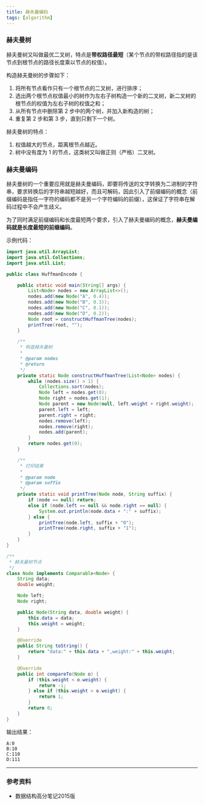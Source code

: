 ```yaml
---
title: 赫夫曼编码
tags: [algorithm]
---
```


### 赫夫曼树

赫夫曼树又叫做最优二叉树，特点是**带权路径最短**（某个节点的带权路径指的是该节点到根节点的路径长度乘以节点的权值）。

构造赫夫曼树的步骤如下：

1. 将所有节点看作只有一个根节点的二叉树，进行排序；
2. 选出两个根节点权值最小的树作为左右子树构造一个新的二叉树，新二叉树的根节点的权值为左右子树的权值之和；
3. 从所有节点中删除第 2 步中的两个树，并加入新构造的树；
4. 重复第 2 步和第 3 步，直到只剩下一个树。

赫夫曼树的特点：

1. 权值越大的节点，距离根节点越近。
2. 树中没有度为 1 的节点，这类树又叫做正则（严格）二叉树。

### 赫夫曼编码

赫夫曼树的一个重要应用就是赫夫曼编码，即要将传送的文字转换为二进制的字符串，要求转换后的字符串越短越好，而且可解码，因此引入了前缀编码的概念（前缀编码是指任一字符的编码都不是另一个字符编码的前缀），这保证了字符串在解码过程中不会产生歧义。

为了同时满足前缀编码和长度最短两个要求，引入了赫夫曼编码的概念，**赫夫曼编码就是长度最短的前缀编码**。

示例代码：

```java
import java.util.ArrayList;
import java.util.Collections;
import java.util.List;

public class HuffmanEncode {

    public static void main(String[] args) {
        List<Node> nodes = new ArrayList<>();
        nodes.add(new Node("A", 0.4));
        nodes.add(new Node("B", 0.3));
        nodes.add(new Node("C", 0.1));
        nodes.add(new Node("D", 0.2));
        Node root = constructHuffmanTree(nodes);
        printTree(root, "");
    }

    /**
     * 构造赫夫曼树
     *
     * @param nodes
     * @return
     */
    private static Node constructHuffmanTree(List<Node> nodes) {
        while (nodes.size() > 1) {
            Collections.sort(nodes);
            Node left = nodes.get(0);
            Node right = nodes.get(1);
            Node parent = new Node(null, left.weight + right.weight);
            parent.left = left;
            parent.right = right;
            nodes.remove(left);
            nodes.remove(right);
            nodes.add(parent);
        }
        return nodes.get(0);
    }

    /**
     * 打印结果
     *
     * @param node
     * @param suffix
     */
    private static void printTree(Node node, String suffix) {
        if (node == null) return;
        else if (node.left == null && node.right == null) {
            System.out.println(node.data + ":" + suffix);
        } else {
            printTree(node.left, suffix + "0");
            printTree(node.right, suffix + "1");
        }
    }
}

/**
 * 赫夫曼树节点
 */
class Node implements Comparable<Node> {
    String data;
    double weight;

    Node left;
    Node right;

    public Node(String data, double weight) {
        this.data = data;
        this.weight = weight;
    }

    @Override
    public String toString() {
        return "data:" + this.data + ",weight:" + this.weight;
    }

    @Override
    public int compareTo(Node o) {
        if (this.weight < o.weight) {
            return -1;
        } else if (this.weight > o.weight) {
            return 1;
        }
        return 0;
    }
}
```

输出结果：

```
A:0
B:10
C:110
D:111
```

---

### 参考资料

- 数据结构高分笔记2015版